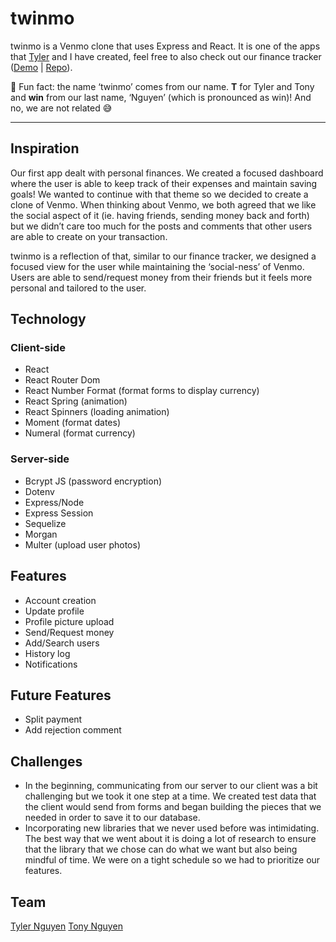 # twinmo
twinmo is a Venmo clone that uses Express and React. It is one of the apps that [Tyler](https://github.com/nguyntyler) and I have created, feel free to also check out our finance tracker ([Demo](https://twintracker.me/) | [Repo](https://github.com/nguyntony/finance-tracker)).

🌟 Fun fact: the name ‘twinmo’ comes from our name. **T** for Tyler and Tony and **win** from our last name, ‘Nguyen’ (which is pronounced as win)! And no, we are not related 😅
- - - -

## Inspiration
Our first app dealt with personal finances. We created a focused dashboard where the user is able to keep track of their expenses and maintain saving goals! We wanted to continue with that theme so we decided to create a clone of Venmo. When thinking about Venmo, we both agreed that we like the social aspect of it (ie. having friends, sending money back and forth) but we didn’t care too much for the posts and comments that other users are able to create on your transaction. 

twinmo is a reflection of that, similar to our finance tracker, we designed a focused view for the user while maintaining the ‘social-ness’ of Venmo. Users are able to send/request money from their friends but it feels more personal and tailored to the user. 

## Technology
### Client-side
- React
- React Router Dom
- React Number Format (format forms to display currency)
- React Spring (animation)
- React Spinners (loading animation)
- Moment (format dates)
- Numeral (format currency)

### Server-side
- Bcrypt JS (password encryption)
- Dotenv
- Express/Node
- Express Session
- Sequelize
- Morgan
- Multer (upload user photos)

## Features
- Account creation
- Update profile
- Profile picture upload
- Send/Request money
- Add/Search users 
- History log 
- Notifications

## Future Features
- Split payment
- Add rejection comment

## Challenges 
- In the beginning, communicating from our server to our client was a bit challenging but we took it one step at a time. We created test data that the client would send from forms and began building the pieces that we needed in order to save it to our database. 
- Incorporating new libraries that we never used before was intimidating. The best way that we went about it is doing a lot of research to ensure that the library that we chose can do what we want but also being mindful of time. We were on a tight schedule so we had to prioritize our features. 

## Team
[Tyler Nguyen](https://github.com/nguyntyler)
[Tony Nguyen](https://github.com/nguyntony)